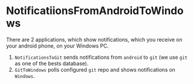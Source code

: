 # NotificatiionsFromAndroidToWindows

There are 2 applications, which show notifications, which you receive on your android phone, on your Windows PC.

1. `NotificationsToGit` sends notifications from `android` to `git` (we use `git` as one of the bests database). 
2. `GitToWindows` polls configured `git` repo and shows notifications on `Windows`. 